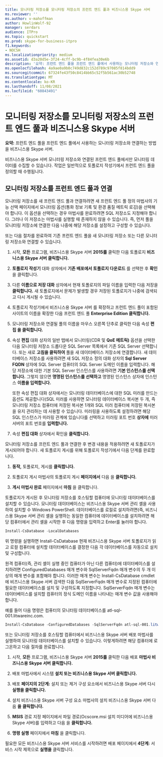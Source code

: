 ```yaml
---
title: 모니터링 저장소를 모니터링 저장소의 프런트 엔드 풀과 비즈니스용 Skype 서버
ms.reviewer: ''
ms.author: v-mahoffman
author: HowlinWolf-92
manager: serdars
audience: ITPro
ms.topic: quickstart
ms.prod: skype-for-business-itpro
f1.keywords:
- NOCSH
ms.localizationpriority: medium
ms.assetid: d3a20d5e-3f24-4cff-bc9b-4f84fea30e6b
description: '요약: 프런트 엔드 풀을 프런트 엔드 풀에서 사용하는 모니터링 저장소와 연결하는 비즈니스용 Skype 서버.'
ms.openlocfilehash: 4a9ae0a9b0c749d832c152d789c97085f814bdd9
ms.sourcegitcommit: 67324fe43f50c8414bb65c52f5b561ac30b52748
ms.translationtype: MT
ms.contentlocale: ko-KR
ms.lasthandoff: 11/08/2021
ms.locfileid: "60843491"
---
```

# <a name="associate-a-monitoring-store-with-a-front-end-pool-in-skype-for-business-server"></a>모니터링 저장소를 모니터링 저장소의 프런트 엔드 풀과 비즈니스용 Skype 서버 
**요약:** 프런트 엔드 풀을 프런트 엔드 풀에서 사용하는 모니터링 저장소와 연결하는 방법을 비즈니스용 Skype 서버.
  
비즈니스용 Skype 서버 모니터링 저장소와 연결된 프런트 엔드 풀에서만 모니터링 데이터를 수집할 수 있습니다. 작업은 일반적으로 토폴로지 작성기에서 프런트 엔드 풀을 정의할 때 수행됩니다.
  
## <a name="associate-a-monitoring-store-with-a-front-end-pool"></a>모니터링 저장소를 프런트 엔드 풀과 연결

 모니터링 저장소를 새 프런트 엔드 풀과 연결하려면 새 프런트  엔드 풀 정의 마법사의 기능 선택 페이지에서 모니터링 옵션(통화 정보 기록 및 환경 품질 메트릭 로깅)을 선택해야 합니다.  이 옵션을 선택하는 경우 마법사를 완료하려면 SQL 저장소도 지정해야 합니다. 그러나 이 저장소는 마법사를 실행할 때 존재하지 않을 수 있습니다. 즉, 먼저 풀을 모니터링 저장소에 연결한 다음 나중에 해당 저장소를 설정하고 구성할 수 있습니다.
  
또는 다음 절차를 완료하여 기존 프런트 엔드 풀을 새 모니터링 저장소 또는 다른 모니터링 저장소와 연결할 수 있습니다.
  
1. 시작, **모든** 프로그램, 비즈니스용 Skype 서버 **2015를** 클릭한 다음 토폴로지 **비즈니스용 Skype 서버 클릭합니다.** 
    
2. **토폴로지 작성기** 대화 상자에서 **기존 배포에서 토폴로지 다운로드** 를 선택한 후 **확인** 을 클릭합니다.
    
3. 다른 **이름으로 저장 대화** 상자에서 현재 토폴로지의 파일 이름을 입력한 다음 저장을 **클릭합니다.** 새 토폴로지에서 문제가 발생할 경우 저장된 토폴로지가 나중에 검색되고 다시 게시될 수 있습니다.
    
4. 토폴로지 작성기에서 비즈니스용 Skype 서버 를 확장하고 프런트 엔드 풀이 포함된 사이트의 이름을 확장한 다음 프런트 엔드 풀 **Enterprise Edition 클릭합니다.** 
    
5. 모니터링 저장소와 연결될 풀의 이름을 마우스 오른쪽 단추로 클릭한 다음 속성 **편집 을 클릭합니다.**
    
6. 속성 **편집** 대화 상자의  일반 탭에서 모니터링(CDR 및 **QoE 메트릭)** 옵션을 선택한 다음 모니터링 저장소 드롭다운 SQL Server 목록에서 기존 SQL Server 선택합니다.  또는 새로 **고침을 클릭하여** 풀을 새 데이터베이스 저장소에 연결합니다. 새 데이터베이스 저장소를 사용하려면 새 SQL  저장소 정의 대화 상자의 **Sql Server FQDN** 상자에 SQL Server 컴퓨터의 SQL Server 도메인 이름을 입력합니다. 해당 저장소에 대한 기본 SQL Server 인스턴스를 사용하려면 **기본 인스턴스를 선택합니다.** 그렇지 않으면 **명명된 인스턴스를 선택하고** 명명된 인스턴스 상자에 인스턴스 **이름을 입력합니다.**
    
    또한  속성 편집 대화 상자에서는 모니터링 데이터베이스에 대한 SQL 미러를 만드는 옵션도 제공합니다(SQL 미러를 사용하면 모니터링 데이터베이스 복사본 두 개, 즉 모니터링 저장소 컴퓨터에 저장된 복사본 1개와 SQL 미러 컴퓨터에 저장된 복사본을 유지 관리하는 데 사용할 수 있습니다. 미러링을 사용하도록 설정하려면 해당 SQL 인스턴스가 미러링 관계에 있습니다를 선택하고 미러링 포트 번호 **상자에** 미러 서버의 포트 번호를 **입력합니다.**
    
7. 속성 **편집 대화** 상자에서 확인을 **클릭합니다.**
    
모니터링 저장소를 프런트 엔드 풀과 연결한 후 변경 내용을 적용하려면 새 토폴로지가 게시되어야 합니다. 새 토폴로지 게시를 위해 토폴로지 작성기에서 다음 단계를 완료합니다.
  
1. **동작,** 토폴로지, 게시를 **클릭합니다.** 
    
2. 토폴로지 게시 마법사의 토폴로지 게시 **페이지에서** 다음 을 **클릭합니다.**
    
3. **게시 마법사 완료** 페이지에서 **마침** 을 클릭합니다.
    
토폴로지가 게시된 후 모니터링 저장소를 호스팅할 컴퓨터에 모니터링 데이터베이스를 설치할 수 있습니다. 모니터링 데이터베이스는 비즈니스용 Skype 서버 관리 셸을 사용하여 설치할 수 Windows PowerShell. 데이터베이스를 로컬로 설치하려면(즉, 비즈니스용 Skype 서버 관리 셸을 실행하는 동일한 컴퓨터에 데이터베이스를 설치하려면 해당 컴퓨터에서 관리 셸을 시작한 후 다음 명령을 입력하고 Enter를 눌러야 합니다.
  
```powershell
Install-CsDatabase -LocalDatabases
```

위 명령을 실행하면 Install-CsDatabase 현재 비즈니스용 Skype 서버 토폴로지가 읽고 로컬 컴퓨터에 설치할 데이터베이스를 결정한 다음 각 데이터베이스를 자동으로 설치 및 구성합니다.
  
원격 컴퓨터(즉, 관리 셸이 실행 중인 컴퓨터가 아닌 다른 컴퓨터)에 데이터베이스를 설치하려면 ConfiguredDatabases 매개 변수와 SqlServerFqdn 매개 변수의 두 개 이상의 매개 변수를 포함해야 합니다. 이러한 매개 변수는 Install-CsDatabase cmdlet에 비즈니스용 Skype 서버 검색한 다음 SqlServerFqdn 매개 변수로 지정된 컴퓨터에 필요한 데이터베이스를 설치 및 구성하도록 지정합니다. SqlServerFqdn 매개 변수는 데이터베이스를 설치할 컴퓨터의 정식 도메인 이름을 나타내는 매개 변수 값을 사용해야 합니다.
  
예를 들어 다음 명령은 컴퓨터의 모니터링 데이터베이스를 atl-sql-001.litwareinc.com.
  
```powershell
Install-CsDatabase -ConfiguredDatabases -SqlServerFqdn atl-sql-001.litwareinc.com
```

또는 모니터링 저장소를 호스팅할 컴퓨터에서 비즈니스용 Skype 서버 배포 마법사를 실행하여 모니터링 데이터베이스를 설치할 수 있습니다. 이렇게하려면 해당 컴퓨터에 로그온하고 다음 절차를 완료합니다.
  
1. 시작, **모든** 프로그램, 비즈니스용 Skype 서버 **2015를** 클릭한 다음 배포 **마법사 비즈니스용 Skype 서버 클릭합니다.** 
    
2. 배포 마법사에서 시스템 **설치 또는 비즈니스용 Skype 서버 클릭합니다.**
    
3. 배포 **페이지의** **2단계:** 설치 또는 제거 구성 요소에서 비즈니스용 Skype 서버 다시 **실행을 클릭합니다.**
    
4. 설치 비즈니스용 Skype 서버 구성 요소 마법사의 설치 비즈니스용 Skype 서버 다음 **을** **클릭합니다.**
    
5. **MSIS** 경로 지정 페이지에서 파일 경로(Ocscore.msi 설치 미디어에 비즈니스용 Skype 서버)를 입력하고 다음 을 **클릭합니다.**
    
6. **명령 실행** 페이지에서 **마침** 을 클릭합니다.
    
필요한 모든 비즈니스용 Skype 서버 서비스를 시작하려면 배포 페이지에서 **4단계:** 서비스 시작 제목으로 **실행을** 클릭합니다. 
  

